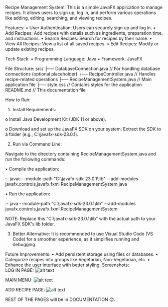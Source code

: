 Recipe Management System:
This is a simple JavaFX application to manage recipes. It allows users to sign up, log in, and perform various operations like adding, editing, searching, and viewing recipes.

Features:
•	User Authentication: Users can securely sign up and log in.
•	Add Recipes: Add recipes with details such as ingredients, preparation time, and instructions.
•	Search Recipes: Search for recipes by their name.
•	View All Recipes: View a list of all saved recipes.
•	Edit Recipes: Modify or update existing recipes.

Tech Stack:
•	Programming Language: Java
•	Framework: JavaFX

File Structure:
src/
├── DatabaseConnection.java   // For handling database connections (optional placeholder)
├── RecipeController.java     // Handles recipe-related operations
├── RecipeManagementSystem.java // Main application file
├── style.css                 // Contains styles for the application
README.md                     // This documentation file

How to Run:

1.	Install Requirements:

o	Install Java Development Kit (JDK 11 or above).

o	Download and set up the JavaFX SDK on your system. Extract the SDK to a folder (e.g., C:\javafx-sdk-23.0.1).

2.	Run via Command Line:

Navigate to the directory containing RecipeManagementSystem.java and run the following commands:

•	Compile the application: 

:-	javac --module-path "C:\javafx-sdk-23.0.1\lib" --add-modules javafx.controls,javafx.fxml RecipeManagementSystem.java

•	Run the application: 

:-	java --module-path "C:\javafx-sdk-23.0.1\lib" --add-modules javafx.controls,javafx.fxml RecipeManagementSystem

NOTE: Replace this "C:\javafx-sdk-23.0.1\lib" with the actual path to your JavaFX SDK's lib folder.

3.	Better Alternative:
It is recommended to use Visual Studio Code (VS Code) for a smoother experience, as it simplifies running and debugging.

Future Improvements:
•	Add persistent storage using files or databases.
•	Categorize recipes into groups like Vegetarian, Non-Vegetarian, etc.
•	Enhance the user interface with better styling.
Screenshots:  
LOG IN PAGE: 
![alt text](<Screenshot 2024-12-10 170534.png>)

MAIN MENU: 
![alt text](<Screenshot 2024-12-10 170723.png>)

ADD RECIPE PAGE:
 ![alt text](<Screenshot 2024-12-10 170934.png>)

REST OF THE PAGES will be in DOCUMENTATION 😊.
